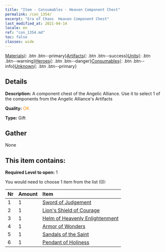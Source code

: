 ```yaml
---
title: "Item - Consumables - Heaven Component Chest"
permalink: /con_1354/
excerpt: "Era of Chaos  Heaven Component Chest"
last_modified_at: 2021-04-14
locale: en
ref: "con_1354.md"
toc: false
classes: wide
---
```

 [Materials](/Items/){: .btn .btn--primary}[Artifacts](/Items/Artifacts/){: .btn .btn--success}[Units](/Items/Units/){: .btn .btn--warning}[Heroes](/Items/Heroes/){: .btn .btn--danger}[Consumables](/Items/Consumables/){: .btn .btn--info}[Unknown](/Items/Unknown/){: .btn .btn--primary}

## Details
 **Description:** A component chest of the Angelic Alliance. Use it to select 1 of the components from the Angelic Alliance's Artifacts

 **Quality:** <span style="color: #FF8C00">OK</span>

 **Type:** Gift

## Gather

  None

## This item contains:

 **Required Level to open:** 1

 You would need to choose 1 item from the list (0):

  | Nr | Amount |     Item    |
  |:---|:-------|:------------|
  | 1 | 1 | [Sword of Judgement](/Items/art_150/) | 
  | 2 | 1 | [Lion's Shield of Courage](/Items/art_151/) | 
  | 3 | 1 | [Helm of Heavenly Enlightenment](/Items/art_152/) | 
  | 4 | 1 | [Armor of Wonders](/Items/art_153/) | 
  | 5 | 1 | [Sandals of the Saint](/Items/art_154/) | 
  | 6 | 1 | [Pendant of Holiness](/Items/art_155/) | 
